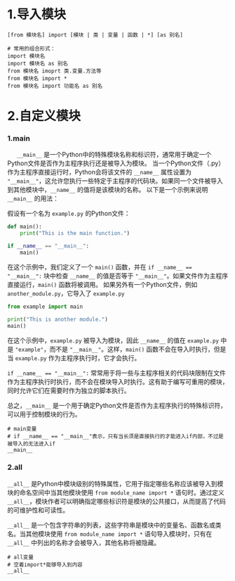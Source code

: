 # 1.导入模块
```
[from 模块名] import [模块 | 类 | 变量 | 函数 | *] [as 别名]

# 常用的组合形式：
import 模块名
import 模块名 as 别名
from 模块名 imoprt 类.变量.方法等
from 模块名 import *
from 模块名 import 功能名 as 别名
```
# 2.自定义模块
### 1.main
`   __main__` 是一个Python中的特殊模块名称和标识符，通常用于确定一个Python文件是否作为主程序执行还是被导入为模块。
当一个Python文件（.py）作为主程序直接运行时，Python会将该文件的 `__name__` 属性设置为 `"__main__"`，这允许您执行一些特定于主程序的代码块。如果同一个文件被导入到其他模块中，`__name__` 的值将是该模块的名称。
以下是一个示例来说明 `__main__` 的用法：

假设有一个名为 `example.py` 的Python文件：
```python
def main():
    print("This is the main function.")

if __name__ == "__main__":
    main()
```
在这个示例中，我们定义了一个 `main()` 函数，并在 `if __name__ == "__main__":` 块中检查 `__name__` 的值是否等于 `"__main__"`。如果文件作为主程序直接运行，`main()` 函数将被调用。
如果另外有一个Python文件，例如 `another_module.py`，它导入了 `example.py`
```python
from example import main

print("This is another module.")
main()
```
在这个示例中，`example.py` 被导入为模块，因此 `__name__` 的值在 `example.py` 中是 `"example"`，而不是 `"__main__"`。这样，`main()` 函数不会在导入时执行，但是当 `example.py` 作为主程序执行时，它才会执行。

`if __name__ == "__main__":` 常常用于将一些与主程序相关的代码块限制在文件作为主程序执行时执行，而不会在模块导入时执行。这有助于编写可重用的模块，同时允许它们在需要时作为独立的脚本执行。

总之，`__main__` 是一个用于确定Python文件是否作为主程序执行的特殊标识符，可以用于控制模块的行为。


```
# main变量
# if __name__ == "__main__"表示，只有当长须是直接执行的才能进入if内部，不过是被导入的无法进入if
__main__
```

### 2.all
`__all__` 是Python中模块级别的特殊属性，它用于指定哪些名称应该被导入到模块的命名空间中当其他模块使用 `from module_name import *` 语句时。通过定义 `__all__`，模块作者可以明确指定哪些标识符是模块的公共接口，从而提高了代码的可维护性和可读性。

`__all__` 是一个包含字符串的列表，这些字符串是模块中的变量名、函数名或类名。当其他模块使用 `from module_name import *` 语句导入模块时，只有在 `__all__` 中列出的名称才会被导入，其他名称将被隐藏。
```
# all变量
# 空着import*能够导入到内容
__all__
```
